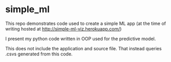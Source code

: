 # simple_ml

This repo demonstrates code used to create a simple ML app (at the time of writing hosted at http://simple-ml-viz.herokuapp.com/)

I present my python code written in OOP used for the predictive model. 

This does not include the application and source file. That instead queries .csvs generated from this code.

